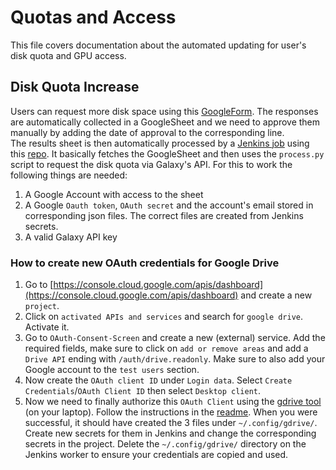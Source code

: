 # Quotas and Access
This file covers documentation about the automated updating for user's disk quota and GPU access.

## Disk Quota Increase
Users can request more disk space using this [GoogleForm](https://usegalaxy.eu/quota-increase).
The responses are automatically collected in a GoogleSheet and we need to approve them manually by adding the date of approval to the corresponding line.  
The results sheet is then automatically processed by a [Jenkins job](https://build.galaxyproject.eu/job/usegalaxy-eu/job/quota-sync/) using this [repo](https://github.com/usegalaxy-eu/quota-sync).
It basically fetches the GoogleSheet and then uses the `process.py` script to request the disk quota via Galaxy's API.
For this to work the following things are needed:
1. A Google Account with access to the sheet
2. A Google `Oauth token`, `OAuth secret` and the account's email stored in corresponding json files. The correct files are created from Jenkins secrets.
2. A valid Galaxy API key
### How to create new OAuth credentials for Google Drive
1. Go to [https://console.cloud.google.com/apis/dashboard](https://console.cloud.google.com/apis/dashboard) and create a new `project`.
2. Click on `activated APIs and services` and search for `google drive`. Activate it.
3. Go to `OAuth-Consent-Screen` and create a new (external) service. Add the required fields, make sure to click on `add or remove areas` and add a `Drive API` ending with `/auth/drive.readonly`. Make sure to also add your Google account to the `test users` section.
4. Now create the `OAuth client ID` under `Login data`. Select `Create Credentials`/`OAuth Client ID` then select `Desktop client`.
5. Now we need to finally authorize this `OAuth Client` using the [gdrive tool](https://github.com/glotlabs/gdrive) (on your laptop). Follow the instructions in the [readme](https://github.com/glotlabs/gdrive?tab=readme-ov-file#add-google-account-to-gdrive). When you were successful, it should have created the 3 files under `~/.config/gdrive/`. Create new secrets for them in Jenkins and change the corresponding secrets in the project. Delete the `~/.config/gdrive/` directory on the Jenkins worker to ensure your credentials are copied and used.